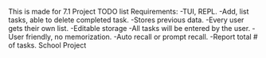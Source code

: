 This is made for 7.1 Project TODO list
Requirements:
-TUI, REPL.
-Add, list tasks, able to delete completed task.
-Stores previous data.
-Every user gets their own list.
-Editable storage
-All tasks will be entered by the user.
-User friendly, no memorization.
-Auto recall or prompt recall.
-Report total # of tasks.
School Project
